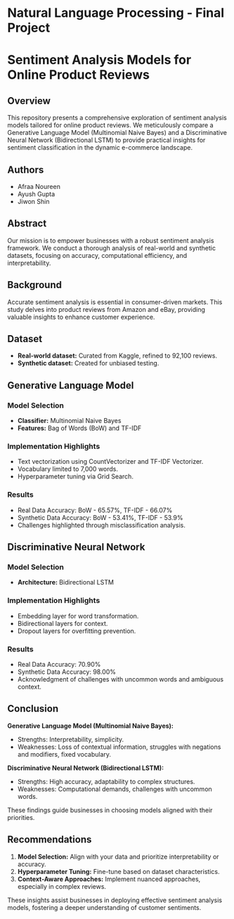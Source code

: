# Natural Language Processing - Final Project
# Sentiment Analysis Models for Online Product Reviews

## Overview

This repository presents a comprehensive exploration of sentiment analysis models tailored for online product reviews. We meticulously compare a Generative Language Model (Multinomial Naive Bayes) and a Discriminative Neural Network (Bidirectional LSTM) to provide practical insights for sentiment classification in the dynamic e-commerce landscape.

## Authors

- Afraa Noureen
- Ayush Gupta
- Jiwon Shin

## Abstract

Our mission is to empower businesses with a robust sentiment analysis framework. We conduct a thorough analysis of real-world and synthetic datasets, focusing on accuracy, computational efficiency, and interpretability.

## Background

Accurate sentiment analysis is essential in consumer-driven markets. This study delves into product reviews from Amazon and eBay, providing valuable insights to enhance customer experience.

## Dataset

- **Real-world dataset:** Curated from Kaggle, refined to 92,100 reviews.
- **Synthetic dataset:** Created for unbiased testing.

## Generative Language Model

### Model Selection

- **Classifier:** Multinomial Naive Bayes
- **Features:** Bag of Words (BoW) and TF-IDF

### Implementation Highlights

- Text vectorization using CountVectorizer and TF-IDF Vectorizer.
- Vocabulary limited to 7,000 words.
- Hyperparameter tuning via Grid Search.

### Results

- Real Data Accuracy: BoW - 65.57%, TF-IDF - 66.07%
- Synthetic Data Accuracy: BoW - 53.41%, TF-IDF - 53.9%
- Challenges highlighted through misclassification analysis.

## Discriminative Neural Network

### Model Selection

- **Architecture:** Bidirectional LSTM

### Implementation Highlights

- Embedding layer for word transformation.
- Bidirectional layers for context.
- Dropout layers for overfitting prevention.

### Results

- Real Data Accuracy: 70.90%
- Synthetic Data Accuracy: 98.00%
- Acknowledgment of challenges with uncommon words and ambiguous context.

## Conclusion

**Generative Language Model (Multinomial Naive Bayes):**
- Strengths: Interpretability, simplicity.
- Weaknesses: Loss of contextual information, struggles with negations and modifiers, fixed vocabulary.

**Discriminative Neural Network (Bidirectional LSTM):**
- Strengths: High accuracy, adaptability to complex structures.
- Weaknesses: Computational demands, challenges with uncommon words.

These findings guide businesses in choosing models aligned with their priorities.

## Recommendations

1. **Model Selection:** Align with your data and prioritize interpretability or accuracy.
2. **Hyperparameter Tuning:** Fine-tune based on dataset characteristics.
3. **Context-Aware Approaches:** Implement nuanced approaches, especially in complex reviews.

These insights assist businesses in deploying effective sentiment analysis models, fostering a deeper understanding of customer sentiments.
